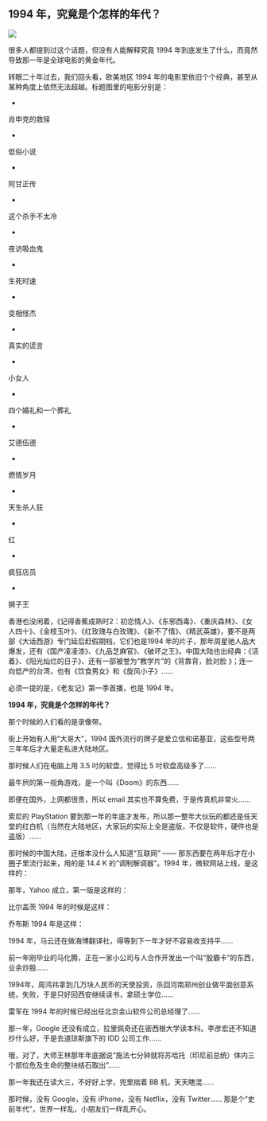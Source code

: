 ## 1994 年，究竟是个怎样的年代？
 ![](http://mmbiz.qpic.cn/mmbiz/BDcu2rMySicrWeB67oN8dEdYBlIlOo9G0rHysZlflPy39WdBV1cjFeUhu25tnbGKOzRpk2Uome2d5Uhk7tNlbEA/640?wx_fmt=jpeg&wxfrom=5)
<head><meta http-equiv="Content-Type" content="text/html; charset=utf-8"></head>
很多人都提到过这个话题，但没有人能解释究竟 1994 年到底发生了什么，而竟然导致那一年是全球电影的黄金年代。

转眼二十年过去，我们回头看，欧美地区 1994 年的电影里依旧个个经典，甚至从某种角度上依然无法超越。标题图里的电影分别是：

- 

肖申克的救赎

- 

低俗小说

- 

阿甘正传

- 

这个杀手不太冷

- 

夜访吸血鬼

- 

生死时速

- 

变相怪杰

- 

真实的谎言

- 

小女人

- 

四个婚礼和一个葬礼

- 

艾德伍德

- 

燃情岁月

- 

天生杀人狂

- 

红

- 

疯狂店员

- 

狮子王

香港也没闲着，《记得香蕉成熟时2：初恋情人》、《东邪西毒》、《重庆森林》、《女人四十》、《金枝玉叶》、《红玫瑰与白玫瑰》、《新不了情》、《精武英雄》，要不是两部《大话西游》专门延后赶假期档，它们也是1994 年的片子，那年周星驰人品大爆发，还有《国产凌凌漆》、《九品芝麻官》、《破坏之王》。中国大陆也出经典：《活着》、《阳光灿烂的日子》、还有一部被誉为“教学片”的《背靠背，脸对脸 》；连一向低产的台湾，也有《饮食男女》和《旋风小子》……

必须一提的是，《老友记》第一季首播，也是 1994 年。

**1994 年，究竟是个怎样的年代？**

那个时候的人们看的是录像带。



街上开始有人用“大哥大”，1994 国外流行的牌子是爱立信和诺基亚，这些型号两三年年后才大量走私进大陆地区。



那时候人们在电脑上用 3.5 吋的软盘，觉得比 5 吋软盘高级多了……



最牛屄的第一视角游戏，是一个叫《Doom》的东西……



即便在国外，上网都很贵，所以 email 其实也不算免费，于是传真机非常火……



索尼的 PlayStation 要到那一年的年底才发布，所以那一整年大伙玩的都还是任天堂的红白机（当然在大陆地区，大家玩的实际上全是盗版，不仅是软件，硬件也是盗版）……



那时候的中国大陆，还根本没什么人知道“互联网” —— 那东西要在两年后才在小圈子里流行起来，用的是 14.4 K 的“调制解调器”。1994 年，微软网站上线，是这样的：



那年，Yahoo 成立，第一版是这样的：



比尔盖茨 1994 年的时候是这样：



乔布斯 1994 年是这样：



1994 年，马云还在做海博翻译社，得等到下一年才好不容易收支持平……



前一年刚毕业的马化腾，正在一家小公司与人合作开发出一个叫“股霸卡”的东西，业余炒股……



1994年，周鸿祎拿到几万块人民币的天使投资，杀回河南郑州创业做平面创意系统，失败，于是只好回西安继续读书，拿硕士学位……



雷军在 1994 年的时候已经出任北京金山软件公司总经理了……



那一年，Google 还没有成立，拉里佩奇还在密西根大学读本科。李彦宏还不知道抄什么好，于是去道琼斯旗下的 IDD 公司工作……

哦，对了，大师王林那年年底据说“施法七分钟就将苏哈托（印尼前总统）体内三个部位危及生命的整块结石取出”……



那一年我还在读大三，不好好上学，兜里揣着 BB 机，天天瞎混……



那时候，没有 Google，没有 iPhone，没有 Netflix，没有 Twitter…… 那是个“史前年代”，世界一样乱，小朋友们一样乱开心。


